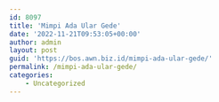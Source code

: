 ```yaml
---
id: 8097
title: 'Mimpi Ada Ular Gede'
date: '2022-11-21T09:53:05+00:00'
author: admin
layout: post
guid: 'https://bos.awn.biz.id/mimpi-ada-ular-gede/'
permalink: /mimpi-ada-ular-gede/
categories:
    - Uncategorized
---
```


